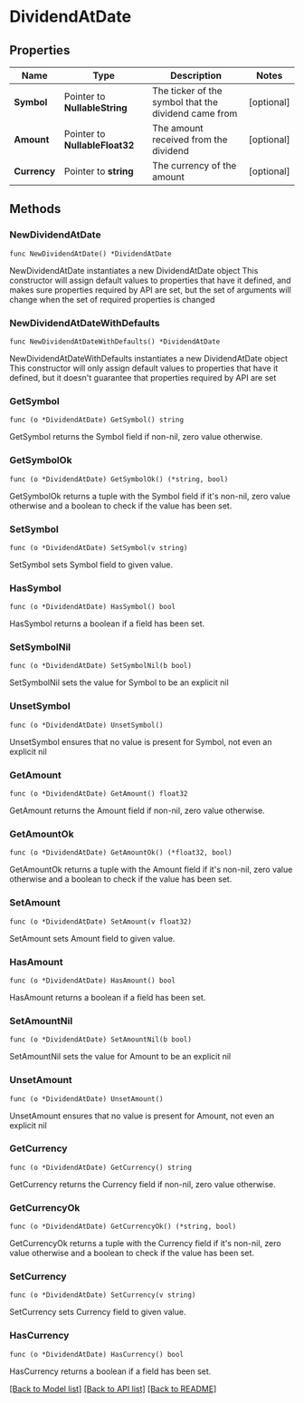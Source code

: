 # DividendAtDate

## Properties

Name | Type | Description | Notes
------------ | ------------- | ------------- | -------------
**Symbol** | Pointer to **NullableString** | The ticker of the symbol that the dividend came from | [optional] 
**Amount** | Pointer to **NullableFloat32** | The amount received from the dividend | [optional] 
**Currency** | Pointer to **string** | The currency of the amount | [optional] 

## Methods

### NewDividendAtDate

`func NewDividendAtDate() *DividendAtDate`

NewDividendAtDate instantiates a new DividendAtDate object
This constructor will assign default values to properties that have it defined,
and makes sure properties required by API are set, but the set of arguments
will change when the set of required properties is changed

### NewDividendAtDateWithDefaults

`func NewDividendAtDateWithDefaults() *DividendAtDate`

NewDividendAtDateWithDefaults instantiates a new DividendAtDate object
This constructor will only assign default values to properties that have it defined,
but it doesn't guarantee that properties required by API are set

### GetSymbol

`func (o *DividendAtDate) GetSymbol() string`

GetSymbol returns the Symbol field if non-nil, zero value otherwise.

### GetSymbolOk

`func (o *DividendAtDate) GetSymbolOk() (*string, bool)`

GetSymbolOk returns a tuple with the Symbol field if it's non-nil, zero value otherwise
and a boolean to check if the value has been set.

### SetSymbol

`func (o *DividendAtDate) SetSymbol(v string)`

SetSymbol sets Symbol field to given value.

### HasSymbol

`func (o *DividendAtDate) HasSymbol() bool`

HasSymbol returns a boolean if a field has been set.

### SetSymbolNil

`func (o *DividendAtDate) SetSymbolNil(b bool)`

 SetSymbolNil sets the value for Symbol to be an explicit nil

### UnsetSymbol
`func (o *DividendAtDate) UnsetSymbol()`

UnsetSymbol ensures that no value is present for Symbol, not even an explicit nil
### GetAmount

`func (o *DividendAtDate) GetAmount() float32`

GetAmount returns the Amount field if non-nil, zero value otherwise.

### GetAmountOk

`func (o *DividendAtDate) GetAmountOk() (*float32, bool)`

GetAmountOk returns a tuple with the Amount field if it's non-nil, zero value otherwise
and a boolean to check if the value has been set.

### SetAmount

`func (o *DividendAtDate) SetAmount(v float32)`

SetAmount sets Amount field to given value.

### HasAmount

`func (o *DividendAtDate) HasAmount() bool`

HasAmount returns a boolean if a field has been set.

### SetAmountNil

`func (o *DividendAtDate) SetAmountNil(b bool)`

 SetAmountNil sets the value for Amount to be an explicit nil

### UnsetAmount
`func (o *DividendAtDate) UnsetAmount()`

UnsetAmount ensures that no value is present for Amount, not even an explicit nil
### GetCurrency

`func (o *DividendAtDate) GetCurrency() string`

GetCurrency returns the Currency field if non-nil, zero value otherwise.

### GetCurrencyOk

`func (o *DividendAtDate) GetCurrencyOk() (*string, bool)`

GetCurrencyOk returns a tuple with the Currency field if it's non-nil, zero value otherwise
and a boolean to check if the value has been set.

### SetCurrency

`func (o *DividendAtDate) SetCurrency(v string)`

SetCurrency sets Currency field to given value.

### HasCurrency

`func (o *DividendAtDate) HasCurrency() bool`

HasCurrency returns a boolean if a field has been set.


[[Back to Model list]](../README.md#documentation-for-models) [[Back to API list]](../README.md#documentation-for-api-endpoints) [[Back to README]](../README.md)


